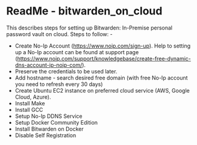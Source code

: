 # ReadMe - bitwarden_on_cloud
This describes steps for setting up Bitwarden: In-Premise personal password vault on cloud.
Steps to follow: -
- Create No-Ip Account (https://www.noip.com/sign-up). Help to setting up a No-Ip account can be found at support page (https://www.noip.com/support/knowledgebase/create-free-dynamic-dns-account-ip-noip-com/).
- Preserve the credentials to be used later.
- Add hostname - search desired free domain (with free No-Ip account you need to refresh every 30 days)
- Create Ubuntu EC2 instance on preferred cloud service (AWS, Google Cloud, Azure).
- Install Make
- Install GCC
- Setup No-Ip DDNS Service
-	Setup Docker Community Edition
-	Install Bitwarden on Docker
-	Disable Self Registration
